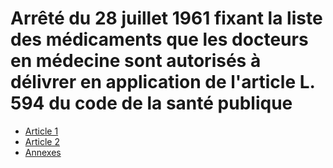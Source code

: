 # Arrêté du 28 juillet 1961 fixant la liste des médicaments que les docteurs en médecine sont autorisés à délivrer en application de l'article L. 594 du code de la santé publique

- [Article 1](article-1.md)
- [Article 2](article-2.md)
- [Annexes](annexes)
